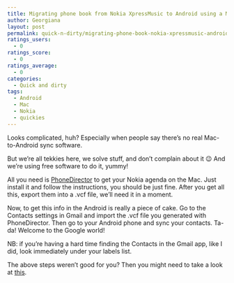 ```yaml
---
title: Migrating phone book from Nokia XpressMusic to Android using a Mac
author: Georgiana
layout: post
permalink: quick-n-dirty/migrating-phone-book-nokia-xpressmusic-android-using-mac/
ratings_users:
  - 0
ratings_score:
  - 0
ratings_average:
  - 0
categories:
  - Quick and dirty
tags:
  - Android
  - Mac
  - Nokia
  - quickies
---
```

Looks complicated, huh? Especially when people say there&#8217;s no real Mac-to-Android sync software.

But we&#8217;re all tekkies here, we solve stuff, and don&#8217;t complain about it 😉 And we&#8217;re using free software to do it, yummy!

All you need is [PhoneDirector][1] to get your Nokia agenda on the Mac. Just install it and follow the instructions, you should be just fine. After you get all this, export them into a .vcf file, we&#8217;ll need it in a moment.

Now, to get this info in the Android is really a piece of cake. Go to the Contacts settings in Gmail and import the .vcf file you generated with PhoneDirector. Then go to your Android phone and sync your contacts. Ta-da! Welcome to the Google world!

NB: if you&#8217;re having a hard time finding the Contacts in the Gmail app, like I did, look immediately under your labels list.

The above steps weren&#8217;t good for you? Then you might need to take a look at [this][2].

 [1]: http://www.macmedia.sk/pd.htm "PhoneDirector download and instructions"
 [2]: http://pwoodford.blogspot.com/2009/05/htc-magic-vodafone-contacts.html
